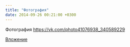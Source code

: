 ```yaml
---
title: "Фотография"
date: 2014-09-26 00:21:00 +0300
---
```


Фотография
https://vk.com/photo41076938_340589229

[Вложение](https://vk.com/photo41076938_340589229)
